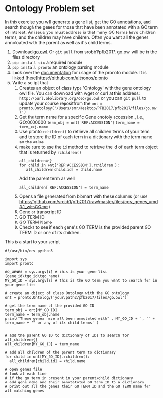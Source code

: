 # Ontology Problem set

In this exercise you will generate a gene list, get the GO annotations, and search though the genes for those that have been annotated with a GO term of interest. An issue you must address is that many GO terms have children terms, and the children may have children. Often you want all the genes annotoated with the parent as well as it's child terms.



1. Download [go.owl](http://purl.obolibrary.org/obo/go.owl). Or `git pull` from srobb1/pfb2017. go.owl will be in the files directory
2. `pip install six` a required module
3. `pip install pronto` an ontology parsing module
4. Look over the [documentation](https://github.com/althonos/pronto) for usage of the pronoto module. It is linked [here]<https://github.com/althonos/pronto>
5. Write a script that
   1. Creates an object of class type 'Ontology' with the gene ontology owl file. You can download with wget or curl at this address: `http://purl.obolibrary.org/obo/go.owl` or you can `git pull` to update your course repositfrom the 
       `ont = pronto.Ontology('/Users/smr/Desktop/PFB2017/pfb2017/files/go.owl')`
   2. Get the term name for a specific Gene onotoly accession., i.e., GO:0000000
       `term_obj = ont['REF:ACCESSION']`
       `term_name = term_obj.name`
   3. Use pronto `rchildren()` to retrieve all children terms of your term and to store the ID of each term in a dictionary with the term name as the value
     1. make sure to use the `id` method to retrieve the id of each term object that is returned by `rchildren()`
         ```
         all_children={}
         for child in ont['REF:ACCESSION'].rchildren():
            all_children[child.id] = child.name
         ```
         Add the parent term as well
         ```
         all_children['REF:ACCESSION'] = term_name
         ```
   4. Opens a file generated from biomart with these columns (or use <https://github.com/srobb1/pfb2017/raw/master/files/cow_genes_umd3.1_withGO.txt> )
     1. Gene or transcript ID
     2. GO TERM ID
     3. GO TERM Name
   5. Checks to see if each gene's GO TERM is the provided parent GO TERM ID or one of its children.
   
   
   
   
This is a start to your script   
   
```
#!/usr/bin/env python3

import sys
import pronto

GO_GENES = sys.argv[1] # this is your gene list (gene_id\tgo_id\tgo_name)
MY_GO_ID = sys.argv[2] # this is the GO term you want to search for in your gene list

# create an object of class Ontology with the GO ontology
ont = pronto.Ontology('your/path2/pfb2017/files/go.owl')

# get the term name of the provided GO ID
term_obj = ont[MY_GO_ID]
term_name = term_obj.name
print("These genes have all been annotated with" , MY_GO_ID + ', "' + term_name + '" or any of its child terms' )


# add the parent GO ID to dictionary of IDs to search for
all_children={}
all_children[MY_GO_ID] = term_name

# add all children of the parent term to dictionary
for child in ont[MY_GO_ID].rchildren():
  all_children[child.id] = child.name

# open genes file 
# look at each line
# if the go term in present in your parent/child dictionary
# add gene name and their annotatoted GO term ID to a dictionary
# print out all the genes their GO TERM ID and the GO TERM name for all matching genes



```
